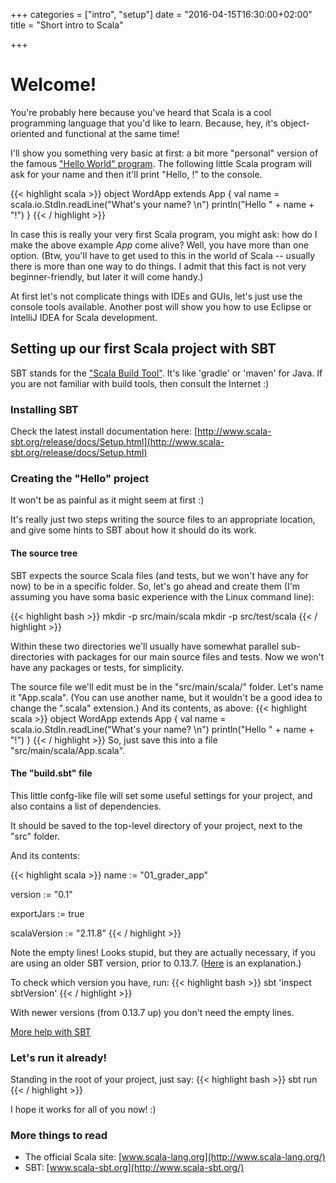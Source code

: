 +++
categories = ["intro", "setup"]
date = "2016-04-15T16:30:00+02:00"
title = "Short intro to Scala"

+++

# Welcome!

You're probably here because you've heard that Scala is a cool programming language
that you'd like to learn. Because, hey, it's object-oriented and functional at the same time!

I'll show you something very basic at first: a bit more "personal" version
of the famous 
["Hello World" program](https://en.wikipedia.org/wiki/%22Hello,_World!%22_program).
The following little Scala program will ask for your name and then it'll print "Hello, <You>!" to the console.

{{< highlight scala >}}
object WordApp extends App {
  val name = scala.io.StdIn.readLine("What's your name? \n")
  println("Hello " + name + "!")
}
{{< / highlight >}}

In case this is really your very first Scala program, 
you might ask: how do I make the above example _App_ come alive?
Well, you have more than one option. (Btw, you'll have to get used to this in the world of Scala -- usually there is more than one way to do things. I admit that this fact is not very
beginner-friendly, but later it will come handy.) 

At first let's not complicate things with IDEs and GUIs, let's just use the
console tools available. Another post will show you how to use Eclipse or IntelliJ IDEA for
Scala development.

## Setting up our first Scala project with SBT
SBT stands for the ["Scala Build Tool"](http://www.scala-sbt.org/). It's like 'gradle' or 'maven' for Java.
If you are not familiar with build tools, then consult the Internet :)

### Installing SBT
Check the latest install documentation here:
[http://www.scala-sbt.org/release/docs/Setup.html](http://www.scala-sbt.org/release/docs/Setup.html)

### Creating the "Hello" project
It won't be as painful as it might seem at first :)

It's really just two steps writing the source files to an appropriate location,
and give some hints to SBT about how it should do its work.

#### The source tree

SBT expects the source Scala files (and tests, but we won't have any for now) to be
in a specific folder. So, let's go ahead and create them (I'm assuming you have
soma basic experience with the Linux command line):

{{< highlight bash >}}
mkdir -p src/main/scala
mkdir -p src/test/scala
{{< / highlight >}}

Within these two directories we'll usually have somewhat parallel sub-directories
with packages for our main source files and tests. Now we won't have any packages or tests,
for simplicity.

The source file we'll edit must be in the "src/main/scala/" folder. Let's name it
"App.scala". (You can use another name, but it wouldn't be a good idea to change
the ".scala" extension.) 
And its contents, as above:
{{< highlight scala >}}
object WordApp extends App {
  val name = scala.io.StdIn.readLine("What's your name? \n")
  println("Hello " + name + "!")
}
{{< / highlight >}}
So, just save this into a file "src/main/scala/App.scala".


#### The "build.sbt" file

This little confg-like file will set some useful settings for your project,
and also contains a list of dependencies.

It should be saved to the top-level directory of your project, next to the "src" folder.

And its contents:

{{< highlight scala >}}
name := "01_grader_app"

version := "0.1"

exportJars := true

scalaVersion := "2.11.8"
{{< / highlight >}}

Note the empty lines! Looks stupid, but they are actually necessary, if you are 
using an older SBT version, prior to 0.13.7.
([Here](http://stackoverflow.com/questions/21780787/why-does-sbt-version-%E2%89%A4-0-13-6-require-blank-lines-between-settings-in-sbt-fil) is an explanation.)

To check which version you have, run:
{{< highlight bash >}}
sbt 'inspect sbtVersion'
{{< / highlight >}}

With newer versions (from 0.13.7 up) you don't need the empty lines.

[More help with SBT](http://scalatutorials.com/beginner/2013/07/18/getting-started-with-sbt/)

### Let's run it already!

Standing in the root of your project, just say:
{{< highlight bash >}}
sbt run
{{< / highlight >}}

I hope it works for all of you now! :)

### More things to read
 - The official Scala site: [www.scala-lang.org](http://www.scala-lang.org/)
 - SBT: [www.scala-sbt.org](http://www.scala-sbt.org/)



